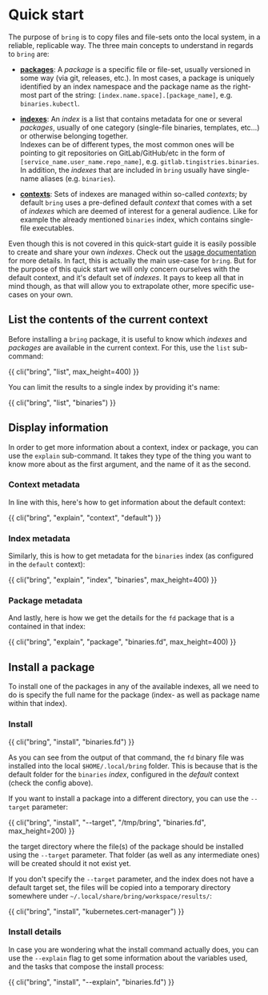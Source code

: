 # Quick start

The purpose of `bring` is to copy files and file-sets onto the local system, in a reliable, replicable way. The three main concepts to understand in regards to `bring` are:

- **[packages](/docs/reference/packages/overview)**: A *package* is a specific file or file-set, usually versioned in some way (via git, releases, etc.). In most cases, a package is uniquely identified by an index namespace and the package name as the right-most part of the string: ``[index.name.space].[package_name]``, e.g. ``binaries.kubectl``.

- **[indexes](/docs/reference/indexes)**: An *index* is a list that contains metadata for one or several *packages*, usually of one category (single-file binaries, templates, etc...) or otherwise belonging together.  
  Indexes can be of different types, the most common ones will be pointing to git repositories on GitLab/GitHub/etc in the form of ``[service_name.user_name.repo_name]``, e.g. ``gitlab.tingistries.binaries``. In addition, the *indexes* that are included in ``bring`` usually have single-name aliases (e.g. ``binaries``).

- **[contexts](/docs/reference/contexts)**: Sets of indexes are managed within so-called *contexts*; by default `bring` uses a pre-defined default *context* that comes with a set of *indexes* which are deemed of interest for a general audience. Like for example the already mentioned ``binaries`` index, which contains single-file executables.

Even though this is not covered in this quick-start guide it is easily possible to create and share your own *indexes*. Check out the [usage documentation](/docs/usage) for more details. In fact, this is actually the main use-case for ``bring``. But for the purpose of this quick start we will only concern ourselves with the default context, and it's default set of *indexes*. It pays to keep all that in mind though, as that will allow you to extrapolate other, more specific use-cases on your own.

## List the contents of the current context

Before installing a `bring` package, it is useful to know which *indexes* and *packages* are available in the current context. For this, use the ``list`` sub-command:

<div class="code-max-height">
{{ cli("bring", "list", max_height=400) }}
</div>

You can limit the results to a single index by providing it's name:

{{ cli("bring", "list", "binaries") }}

## Display information

In order to get more information about a context, index or package, you can use the ``explain`` sub-command. It takes they type of the thing you want to know more about as the first argument, and the name of it as the second.

### Context metadata

In line with this, here's how to get information about the default context:

{{ cli("bring", "explain", "context", "default") }}

### Index metadata

Similarly, this is how to get metadata for the ``binaries`` index (as configured in the ``default`` context):

{{ cli("bring", "explain", "index", "binaries", max_height=400) }}

### Package metadata

And lastly, here is how we get the details for the ``fd`` package that is a contained in that index:

{{ cli("bring", "explain", "package", "binaries.fd", max_height=400) }}

## Install a package

To install one of the packages in any of the available indexes, all we need to do is specify the full name for the package (index- as well as package name within that index).

### Install

{{ cli("bring", "install", "binaries.fd") }}

As you can see from the output of that command, the ``fd`` binary file was installed into the local ``$HOME/.local/bring`` folder. This is because that is the default folder for the ``binaries`` *index*, configured in the *default* context (check the config above).  

If you want to install a package into a different directory, you can use the ``--target`` parameter:

{{ cli("bring", "install", "--target", "/tmp/bring", "binaries.fd", max_height=200) }}

 the target directory where the file(s) of the package should be installed using the ``--target`` parameter. That folder (as well as any intermediate ones) will be created should it not exist yet.

If you don't specify the ``--target`` parameter, and the index does not have a default target set, the files will be copied into a temporary directory somewhere under `~/.local/share/bring/workspace/results/`:

{{ cli("bring", "install", "kubernetes.cert-manager") }}

### Install details

In case you are wondering what the install command actually does, you can use the ``--explain`` flag to get some information about the variables used, and the tasks that compose the install process:

{{ cli("bring", "install", "--explain", "binaries.fd") }}
